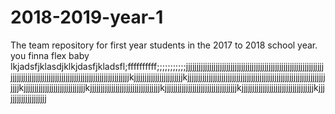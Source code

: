 # 2018-2019-year-1
The team repository for first year students in the 2017 to 2018 school year.
you finna flex baby lkjadsfjklasdjklkjdasfjkladsfl;ffffffffff;;;;;;;;;;;jjjjjjjjjjjjjjjjjjjjjjjjjjjjjjjjjjjjjjjjjjjjjjjjjjjjjjjjjjjjjjjjjjjjjjjjjjjjjjjjjjjjjjjjjjjjjjjjjjjjjjjjjjjjjjjjjjjjjjjjjkjjjjjjjjjjjjjjjjjjjjjjjkjjjjjjjjjjjjjjjjjjjjjjjjjjjjjjjjjjjjjjjjjjjjjjjjjjjjjjjjjjjjjjjjjjjjjkjjjjjjjjjjjjjjjjjjjjjjjjjjjjjkjjjjjjjjjjjjjjjjjjjjjjjjjjjjjjjjjkjjjjjjjjjjjjjjjjjjjjjjjjjjjjjjjjjjkjjjjjjjjjjjjjjjjjjjjjjjjjjjjjjjjjjkjjjjjjjjjjjjjjjjjjjj